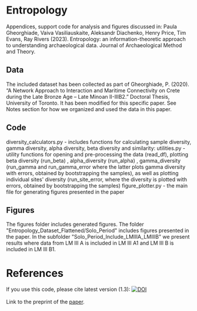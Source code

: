 # Entropology
Appendices, support code for analysis and figures discussed in: Paula Gheorghiade, Vaiva Vasiliauskaite, Aleksandr Diachenko, Henry Price, Tim Evans, Ray Rivers (2023). Entropology: an information-theoretic approach to understanding archaeological data. Journal of Archaeological Method and Theory. 

## Data
The included dataset has been collected as part of Gheorghiade, P. (2020). “A Network Approach to Interaction and Maritime Connectivity on Crete during the Late Bronze Age – Late Minoan II-IIIB2.” Doctoral Thesis, University of Toronto. It has been modified for this specific paper. See Notes section for how we organized and used the data in this paper.

## Code 
diversity_calculators.py - includes functions for calculating sample diversity, gamma diversity, alpha diversity, beta diversity and similarity:
utilities.py - utility functions for opening and pre-processing the data (read_df), plotting beta diversity (run_beta) , alpha_diversity (run_alpha) , gamma_diversity (run_gamma and run_gamma_error where the latter plots gamma diversity with errors, obtained by bootstrapping the samples), as well as plotting individual sites' diversity (run_site_error, where the diversity is plotted with errors, obtained by bootstrapping the samples)
figure_plotter.py - the main file for generating figures presented in the paper

## Figures
The figures folder includes generated figures. The folder "Entropology_Dataset_Flattened/Solo_Period" includes figures presented in the paper. In the subfolder "Solo_Period_Include_LMIIIA_LMIIIB" we present results where data from LM III A is included in LM III A1 and LM III B is included in LM III B1.  

# References
If you use this code, please cite latest version (1.3):
<a href="https://doi.org/10.5281/zenodo.8101056"><img src="https://zenodo.org/badge/DOI/10.5281/zenodo.8101056.svg" alt="DOI"></a>
<br>
<br>
Link to the preprint of the [paper](https://www.researchsquare.com/article/rs-2686626/v1). 
<br>
<br>




